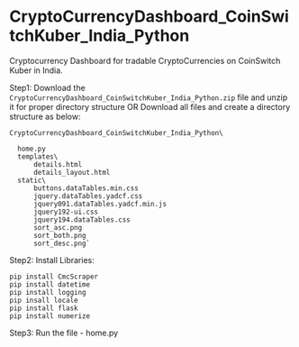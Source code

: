# CryptoCurrencyDashboard_CoinSwitchKuber_India_Python
Cryptocurrency Dashboard for tradable CryptoCurrencies on CoinSwitch Kuber in India.

Step1: Download the `CryptoCurrencyDashboard_CoinSwitchKuber_India_Python.zip` file and unzip it for proper directory structure
OR
Download all files and create a directory structure as below:

`CryptoCurrencyDashboard_CoinSwitchKuber_India_Python\`

      home.py
      templates\
          details.html
          details_layout.html
      static\
          buttons.dataTables.min.css
          jquery.dataTables.yadcf.css
          jquery091.dataTables.yadcf.min.js
          jquery192-ui.css
          jquery194.dataTables.css
          sort_asc.png
          sort_both.png
          sort_desc.png`
          
Step2: Install Libraries:

    pip install CmcScraper
    pip install datetime
    pip install logging
    pip insall locale
    pip install flask
    pip install numerize
          
Step3: Run the file - home.py

